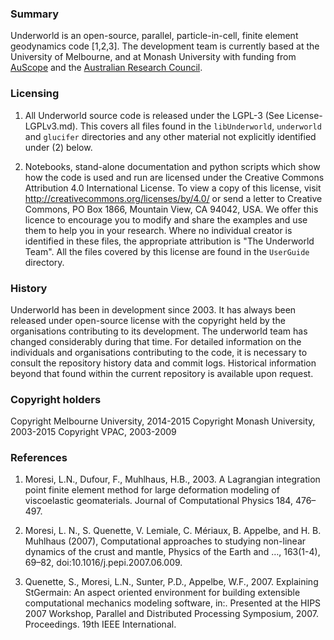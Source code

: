 ### Summary

Underworld is an open-source, parallel, particle-in-cell, finite element geodynamics code [1,2,3]. The development team is currently based at the University of Melbourne, and at Monash University with funding from [AuScope](http://www.auscope.org) and the [Australian Research Council](http://www.arc.gov.au).

### Licensing

1) All Underworld source code is released under the LGPL-3 (See License-LGPLv3.md). This covers all
files found in the `libUnderworld`, `underworld` and `glucifer` directories and any other material not explicitly
identified under (2) below.

2) Notebooks, stand-alone documentation and python scripts which show how the code is used and run are licensed under the Creative Commons Attribution 4.0 International License. To view a copy of this license, visit http://creativecommons.org/licenses/by/4.0/ or send a letter to Creative Commons, PO Box 1866, Mountain View, CA 94042, USA.  We offer this licence to encourage you to modify and share the examples and use them to help you in your research. Where no individual creator is identified in these files, the appropriate attribution is "The Underworld Team". All the files covered by this license are found in the `UserGuide` directory.

### History

Underworld has been in development since 2003. It has always been released under open-source license with the copyright held by the organisations contributing to its development. The underworld team has changed considerably during that time. For detailed information on the individuals and organisations contributing to the code, it is necessary to consult the repository history data and commit logs. Historical information beyond that found within the current repository is available upon request.

### Copyright holders

Copyright Melbourne University, 2014-2015
Copyright Monash University,    2003-2015
Copyright VPAC,                 2003-2009

### References

   1. Moresi, L.N., Dufour, F., Muhlhaus, H.B., 2003. A Lagrangian integration point finite element method for large deformation modeling of viscoelastic geomaterials. Journal of Computational Physics 184, 476–497.

   2. Moresi, L. N., S. Quenette, V. Lemiale, C. Mériaux, B. Appelbe, and H. B. Muhlhaus (2007), Computational approaches to studying non-linear dynamics of the crust and mantle, Physics of the Earth and …, 163(1-4), 69–82, doi:10.1016/j.pepi.2007.06.009.

   3. Quenette, S., Moresi, L.N., Sunter, P.D., Appelbe, W.F., 2007. Explaining StGermain: An aspect oriented environment for building extensible computational mechanics modeling software, in:. Presented at the HIPS 2007 Workshop, Parallel and Distributed Processing Symposium, 2007. Proceedings. 19th IEEE International.
